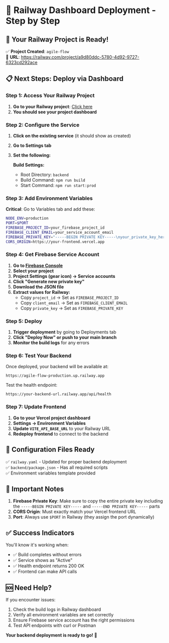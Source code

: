 # 🚂 Railway Dashboard Deployment - Step by Step

## 🎯 Your Railway Project is Ready!

✅ **Project Created**: `agile-flow`  
🔗 **URL**: https://railway.com/project/a9d80ddc-5780-4d92-9727-6323cd292ace

## 📋 Next Steps: Deploy via Dashboard

### Step 1: Access Your Railway Project

1. **Go to your Railway project**: [Click here](https://railway.com/project/a9d80ddc-5780-4d92-9727-6323cd292ace)
2. **You should see your project dashboard**

### Step 2: Configure the Service

1. **Click on the existing service** (it should show as created)
2. **Go to Settings tab**
3. **Set the following:**

   **Build Settings:**
   - Root Directory: `backend`
   - Build Command: `npm run build`
   - Start Command: `npm run start:prod`

### Step 3: Add Environment Variables

**Critical**: Go to Variables tab and add these:

```bash
NODE_ENV=production
PORT=$PORT
FIREBASE_PROJECT_ID=your_firebase_project_id
FIREBASE_CLIENT_EMAIL=your_service_account_email
FIREBASE_PRIVATE_KEY="-----BEGIN PRIVATE KEY-----\nyour_private_key_here\n-----END PRIVATE KEY-----\n"
CORS_ORIGIN=https://your-frontend.vercel.app
```

### Step 4: Get Firebase Service Account

1. **Go to [Firebase Console](https://console.firebase.google.com)**
2. **Select your project**
3. **Project Settings (gear icon) → Service accounts**
4. **Click "Generate new private key"**
5. **Download the JSON file**
6. **Extract values for Railway:**
   - Copy `project_id` → Set as `FIREBASE_PROJECT_ID`
   - Copy `client_email` → Set as `FIREBASE_CLIENT_EMAIL`  
   - Copy `private_key` → Set as `FIREBASE_PRIVATE_KEY`

### Step 5: Deploy

1. **Trigger deployment** by going to Deployments tab
2. **Click "Deploy Now" or push to your main branch**
3. **Monitor the build logs** for any errors

### Step 6: Test Your Backend

Once deployed, your backend will be available at:
```
https://agile-flow-production.up.railway.app
```

Test the health endpoint:
```
https://your-backend-url.railway.app/api/health
```

### Step 7: Update Frontend

1. **Go to your Vercel project dashboard**
2. **Settings → Environment Variables**
3. **Update `VITE_API_BASE_URL`** to your Railway URL
4. **Redeploy frontend** to connect to the backend

## 🔧 Configuration Files Ready

✅ `railway.yaml` - Updated for proper backend deployment  
✅ `backend/package.json` - Has all required scripts  
✅ Environment variables template provided

## 🚨 Important Notes

1. **Firebase Private Key**: Make sure to copy the entire private key including the `-----BEGIN PRIVATE KEY-----` and `-----END PRIVATE KEY-----` parts
2. **CORS Origin**: Must exactly match your Vercel frontend URL
3. **Port**: Always use `$PORT` in Railway (they assign the port dynamically)

## ✅ Success Indicators

You'll know it's working when:
- ✅ Build completes without errors
- ✅ Service shows as "Active" 
- ✅ Health endpoint returns 200 OK
- ✅ Frontend can make API calls

## 🆘 Need Help?

If you encounter issues:
1. Check the build logs in Railway dashboard
2. Verify all environment variables are set correctly
3. Ensure Firebase service account has the right permissions
4. Test API endpoints with curl or Postman

**Your backend deployment is ready to go! 🚀**
